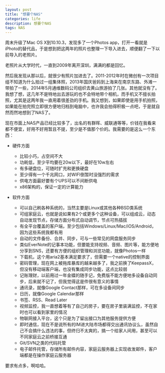 ```yaml
---
layout: post
title: "想要个NAS"
categories: life
description: 想要个NAS
tags: NAS
---
```

周末升级了Mac OS X到10.10.3，发现多了一个Photos app，打开一看就是iPhoto的替代品，于是想到把这两年的照片也整理一下导入进去，顺便翻了一下以前导入的老照片。

老照片从大学时代，一直到2009年离开深圳，满满的都是回忆。

然后我发现从那以后，就很少有照片加进去了。2011-2012年时在微创有一次项目组不知道为什么拍过一组集体照，2013年国庆爸妈到上海来在南京东路、外滩一带拍了一些，2014年5月通维数码公司组织去黄山旅游拍了几张。其他就没有了。我想了想，这几年不是特地出去游玩的也不会特地带个相机，而手机又不擅长拍照，尤其是这两年我一直用着很差劲的手机。我又想到，如果即使是用手机拍照，如果能在拍完照立即很方便地归档到电脑中，也许我会拍得积极一点吧，于是就自然而然地想到了NAS了。

现在市面上NAS产品已经比较多了，出名的有群晖、威联通等等，价钱在我看来都不便宜，好用不好用暂且不提，至少是不值那个价的。我需要的是这么一个东西：

- 硬件方面
  - 比较小巧，占空间不大
  - 功耗低，至少平均要在20w以下，最好在10w左右
  - 有多硬盘位，可随时扩充和更换硬盘
  - 至少得有一个千兆网口，对WIFI倒暂时没强烈的需求
  - 供电方面最好要有个UPS可以不间断供电
  - x86架构的，保证一定的计算能力

- 软件方面
  - 可以自己刷各种系统的，当然主要是Linux或其他各种BSD类系统
  - 可组家庭云，也就是说如果有2个或更多个这种设备，可以组成云，动态自动发现节点，存储方面分布式自动调节，节点可热插拔
  - 有全平台覆盖的客户端，至少包括Windows/Linux/Mac/iOS/Android，因为这些系统我都有用
  - 自动的文件备份、合并、同步，可与一些常见的网盘服务同步
  - 类似EverNote的记事本功能，但要能支持视频、音频、图片等，能方便地分享到SNS，还要有方便的组织管理和浏览功能，就像Photos一样
  - 下载机，这个用aria2基本满足要求了，但需要一个native的控制界面
  - 密码管理，现在网上被拖库暴库的越来越多了，我之前换了KeepassX，但没有移动端客户端，也没有集成同步功能，这点比较弱
  - 记账理财，以前用过一年金蝶的随手记，免费版不能方便地多设备自动同步，后来就不记了，但我觉得这是件很有意义的事情
  - 通讯录，就像Google Contact那样，可在多设备间同步
  - 日历，就像Google Calendar那样
  - 书签、RSS、Read Later
  - 视频监控，我一直想着等有了自己的房子，要在房子里装满监控，不在家时也可以看到家里的情况
  - 物联网接入平台，这个只是为了留出接口为其他服务提供方便
  - 即时通信，现在不是说所有的IM进大陆市场都得交出通讯协议么，虽然自己不会搞什么违法的事，但终归不太爽的，搞一个给家人间用，甚至可以不同家庭云之前桥接互通
  - Git/SVN之类的代码托管
  - 电子邮件托管，存储所有邮件内容，家庭云服务器上实现收发邮件，客户端都是在操作家庭云服务器

要求有点多，啊哈哈。
